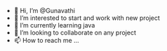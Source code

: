 - 👋 Hi, I’m @Gunavathi
- 👀 I’m interested to start and work with new project 
- 🌱 I’m currently learning java
- 💞️ I’m looking to collaborate on any project 
- 📫 How to reach me ...

<!---
Gunavathi17/Gunavathi17 is a ✨ special ✨ repository because its `README.md` (this file) appears on your GitHub profile.
You can click the Preview link to take a look at your changes.
--->
